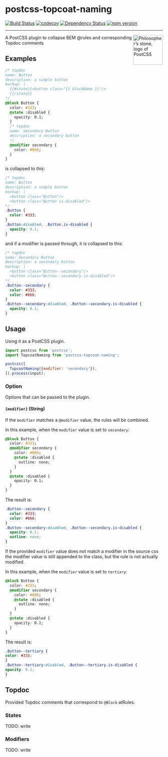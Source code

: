 # postcss-topcoat-naming

[![Build Status](https://travis-ci.org/GarthDB/postcss-topcoat-naming.svg?branch=master)](https://travis-ci.org/GarthDB/postcss-topcoat-naming) [![codecov](https://codecov.io/gh/GarthDB/postcss-topcoat-naming/branch/master/graph/badge.svg)](https://codecov.io/gh/GarthDB/postcss-topcoat-naming) [![Dependency Status](https://david-dm.org/GarthDB/postcss-topcoat-naming.svg)](https://david-dm.org/GarthDB/postcss-topcoat-naming) [![npm version](https://badge.fury.io/js/postcss-topcoat-naming.svg)](https://badge.fury.io/js/postcss-topcoat-naming)

---

<a href="http://postcss.org/"><img align="right" width="95" height="95"
     title="Philosopher’s stone, logo of PostCSS"
     src="http://postcss.github.io/postcss/logo.svg"></a>

A PostCSS plugin to collapse BEM @rules and corresponding Topdoc comments

## Examples

```css
/* topdoc
name: Button
description: a simple button
markup: |
  {{#state}}<button class="{{ blockName }}"/>
  {{/state}}
*/
@block Button {
  color: #333;
  @state :disabled {
    opacity: 0.1;
  }
  /* topdoc
  name: Secondary Button
  description: a secondary button
  */
  @modifier secondary {
    color: #666;
  }
}
```

is collapsed to this:

```css
/* topdoc
name: Button
description: a simple button
markup: |
  <button class="Button"/>
  <button class="Button is-disabled"/>
*/
.Button {
  color: #333;
}
.Button:disabled, .Button.is-disabled {
  opacity: 0.1;
}
```

and if a modifier is passed through, it is collapsed to this:

```css
/* topdoc
name: Secondary Button
description: a secondary button
markup: |
  <button class="Button--secondary"/>
  <button class="Button--secondary is-disabled"/>
*/
.Button--secondary {
  color: #333;
  color: #666;
}
.Button--secondary:disabled, .Button--secondary.is-disabled {
  opacity: 0.1;
}
```

## Usage

Using it as a PostCSS plugin.

```js
import postcss from 'postcss';
import TopcoatNaming from 'postcss-topcoat-naming';

postcss([
  TopcoatNaming({modifier: 'secondary'}),
]).process(input);
```

### Option

Options that can be passed to the plugin.

#### ``{modifier}`` (String)

If the `modifier` matches a `@modifier` value, the rules will be combined.

In this example, when the `modifier` value is set to `secondary`:

```css
@block Button {
  color: #333;
  @modifier secondary {
    color: #666;
    @state :disabled {
      outline: none;
    }
  }
  @state :disabled {
    opacity: 0.1;
  }
}
```

The result is:

```css
.Button--secondary {
  color: #333;
  color: #666;
}
.Button--secondary:disabled, .Button--secondary.is-disabled {
  opacity: 0.1;
  outline: none;
}
```

If the provided `modifier` value does not match a modifier in the source css the modifier value is still appended to the class, but the rule is not actually modified.

In this example, when the `modifier` value is set to `tertiary`:

```css
@block Button {
  color: #333;
  @modifier secondary {
    color: #666;
    @state :disabled {
      outline: none;
    }
  }
  @state :disabled {
    opacity: 0.1;
  }
}
```

The result is:

```css
.Button--tertiary {
color: #333;
}
.Button--tertiary:disabled, .Button--tertiary.is-disabled {
opacity: 0.1;
}
```

## Topdoc

Provided Topdoc comments that correspond to `@Block` atRules.

### States

TODO: write

### Modifiers

TODO: write
